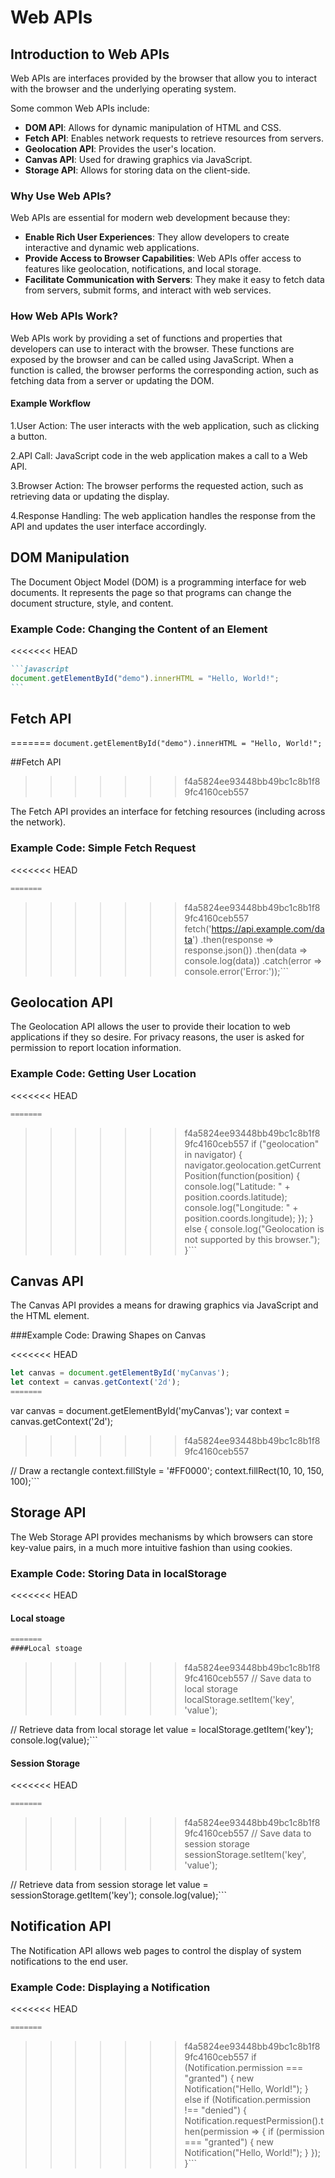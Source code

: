 # Web APIs

## Introduction to Web APIs

Web APIs are interfaces provided by the browser that allow you to interact with the browser and the underlying operating system.

Some common Web APIs include:

- **DOM API**: Allows for dynamic manipulation of HTML and CSS.
- **Fetch API**: Enables network requests to retrieve resources from servers.
- **Geolocation API**: Provides the user's location.
- **Canvas API**: Used for drawing graphics via JavaScript.
- **Storage API**: Allows for storing data on the client-side.

### Why Use Web APIs?

Web APIs are essential for modern web development because they:
- **Enable Rich User Experiences**: They allow developers to create interactive and dynamic web applications.
- **Provide Access to Browser Capabilities**: Web APIs offer access to features like geolocation, notifications, and local storage.
- **Facilitate Communication with Servers**: They make it easy to fetch data from servers, submit forms, and interact with web services.

### How Web APIs Work?

Web APIs work by providing a set of functions and properties that developers can use to interact with the browser. These functions are exposed by the browser and can be called using JavaScript. When a function is called, the browser performs the corresponding action, such as fetching data from a server or updating the DOM.

#### Example Workflow

1.User Action: The user interacts with the web application, such as clicking a button.

2.API Call: JavaScript code in the web application makes a call to a Web API.

3.Browser Action: The browser performs the requested action, such as retrieving data or updating the display.

4.Response Handling: The web application handles the response from the API and updates the user interface accordingly.


## DOM Manipulation

The Document Object Model (DOM) is a programming interface for web documents. It represents the page so that programs can change the document structure, style, and content.

### Example Code: Changing the Content of an Element

<<<<<<< HEAD
````md
```javascript
document.getElementById("demo").innerHTML = "Hello, World!";
```
````
		
## Fetch API 
=======
```document.getElementById("demo").innerHTML = "Hello, World!";```

##Fetch API 
>>>>>>> f4a5824ee93448bb49bc1c8b1f89fc4160ceb557

The Fetch API provides an interface for fetching resources (including across the network).

### Example Code: Simple Fetch Request

<<<<<<< HEAD
```javascript
=======
```
>>>>>>> f4a5824ee93448bb49bc1c8b1f89fc4160ceb557
fetch('https://api.example.com/data')
  .then(response => response.json())
  .then(data => console.log(data))
  .catch(error => console.error('Error:'));```

## Geolocation API

The Geolocation API allows the user to provide their location to web applications if they so desire. For privacy reasons, the user is asked for permission to report location information.

### Example Code: Getting User Location

<<<<<<< HEAD
```javascript
=======
```
>>>>>>> f4a5824ee93448bb49bc1c8b1f89fc4160ceb557
if ("geolocation" in navigator) {
  navigator.geolocation.getCurrentPosition(function(position) {
    console.log("Latitude: " + position.coords.latitude);
    console.log("Longitude: " + position.coords.longitude);
  });
} else {
  console.log("Geolocation is not supported by this browser.");
}```

## Canvas API

The Canvas API provides a means for drawing graphics via JavaScript and the HTML <canvas> element.

###Example Code: Drawing Shapes on Canvas

<<<<<<< HEAD
```javascript
let canvas = document.getElementById('myCanvas');
let context = canvas.getContext('2d');
=======
```
var canvas = document.getElementById('myCanvas');
var context = canvas.getContext('2d');
>>>>>>> f4a5824ee93448bb49bc1c8b1f89fc4160ceb557

// Draw a rectangle
context.fillStyle = '#FF0000';
context.fillRect(10, 10, 150, 100);```

## Storage API

The Web Storage API provides mechanisms by which browsers can store key-value pairs, in a much more intuitive fashion than using cookies.

### Example Code: Storing Data in localStorage

<<<<<<< HEAD
#### Local stoage
```javascript
=======
####Local stoage
```
>>>>>>> f4a5824ee93448bb49bc1c8b1f89fc4160ceb557
// Save data to local storage
localStorage.setItem('key', 'value');

// Retrieve data from local storage
let value = localStorage.getItem('key');
console.log(value);```

#### Session Storage

<<<<<<< HEAD
```javascript
=======
```
>>>>>>> f4a5824ee93448bb49bc1c8b1f89fc4160ceb557
// Save data to session storage
sessionStorage.setItem('key', 'value');

// Retrieve data from session storage
let value = sessionStorage.getItem('key');
console.log(value);```

## Notification API

The Notification API allows web pages to control the display of system notifications to the end user.

### Example Code: Displaying a Notification

<<<<<<< HEAD
```javascript
=======
```
>>>>>>> f4a5824ee93448bb49bc1c8b1f89fc4160ceb557
if (Notification.permission === "granted") {
  new Notification("Hello, World!");
} else if (Notification.permission !== "denied") {
  Notification.requestPermission().then(permission => {
    if (permission === "granted") {
      new Notification("Hello, World!");
    }
  });
}```
